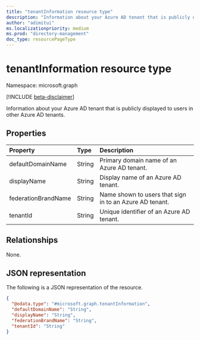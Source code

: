 ```yaml
---
title: "tenantInformation resource type"
description: "Information about your Azure AD tenant that is publicly displayed to users in other Azure AD tenants."
author: "adimitui"
ms.localizationpriority: medium
ms.prod: "directory-management"
doc_type: resourcePageType
---
```


# tenantInformation resource type

Namespace: microsoft.graph

[!INCLUDE [beta-disclaimer](../../includes/beta-disclaimer.md)]

Information about your Azure AD tenant that is publicly displayed to users in other Azure AD tenants.

## Properties
|Property|Type|Description|
|:---|:---|:---|
| defaultDomainName | String | Primary domain name of an Azure AD tenant. |
| displayName | String | Display name of an Azure AD tenant. |
| federationBrandName | String | Name shown to users that sign in to an Azure AD tenant. |
| tenantId | String | Unique identifier of an Azure AD tenant. |

## Relationships
None.

## JSON representation
The following is a JSON representation of the resource.
<!-- {
  "blockType": "resource",
  "keyProperty": "id",
  "@odata.type": "microsoft.graph.tenantInformation",
  "openType": false
}
-->
``` json
{
  "@odata.type": "#microsoft.graph.tenantInformation",
  "defaultDomainName": "String",
  "displayName": "String",
  "federationBrandName": "String",
  "tenantId": "String"
}
```

